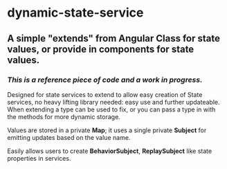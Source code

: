 # dynamic-state-service

## A simple "extends" from Angular Class for state values, or **provide** in components for state values.
### _This is a reference piece of code and a work in progress._

Designed for state services to extend to allow easy creation of State services, no heavy lifting library needed: easy use and further updateable. When extending a type can be used to fix, or you can pass a type in with the methods for more dynamic storage.

Values are stored in a private **Map**; it uses a single private **Subject** for emitting updates based on the value name.

Easily allows users to create **BehaviorSubject**, **ReplaySubject** like state properties in services.
